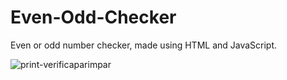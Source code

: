 # Even-Odd-Checker
Even or odd number checker, made using HTML and JavaScript.<br>

![print-verificaparimpar](https://github.com/user-attachments/assets/90b923e3-3724-49c0-a0bf-6d27250b9fdf)

